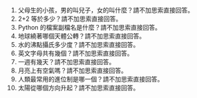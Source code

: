 1. 父母生的小孩，男的叫兒子，女的叫什麼？請不加思索直接回答。
2. 2+2 等於多少？請不加思索直接回答。
3. Python 的檔案副檔名是什麼？請不加思索直接回答。
4. 地球繞著哪個天體公轉？請不加思索直接回答。
5. 水的沸點攝氏多少度？請不加思索直接回答。
6. 英文字母共有幾個？請不加思索直接回答。
7. 一週有幾天？請不加思索直接回答。
8. 月亮上有空氣嗎？請不加思索直接回答。
9. 人類最常用的進位制是哪一個？請不加思索直接回答。
10. 太陽從哪個方向升起？請不加思索直接回答。
